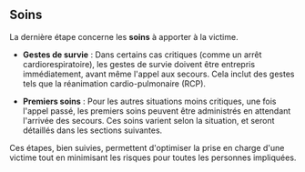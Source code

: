 ## Soins

La dernière étape concerne les **soins** à apporter à la victime.

- **Gestes de survie** : Dans certains cas critiques (comme un arrêt cardiorespiratoire), les gestes de survie doivent être entrepris immédiatement, avant même l'appel aux secours. Cela inclut des gestes tels que la réanimation cardio-pulmonaire (RCP).

- **Premiers soins** : Pour les autres situations moins critiques, une fois l'appel passé, les premiers soins peuvent être administrés en attendant l'arrivée des secours. Ces soins varient selon la situation, et seront détaillés dans les sections suivantes.

Ces étapes, bien suivies, permettent d'optimiser la prise en charge d'une victime tout en minimisant les risques pour toutes les personnes impliquées.